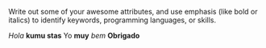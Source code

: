 Write out some of your awesome attributes, and use emphasis (like bold or italics) to identify keywords, programming languages, or skills. 

*Hola* **kumu stas** Yo **muy** *bem* **Obrigado**
